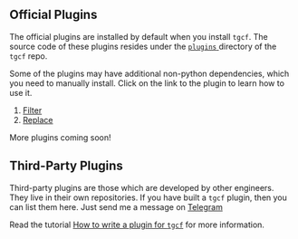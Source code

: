 ## Official Plugins

The official plugins are installed by default when you install `tgcf`. The source code of these plugins resides under the [`plugins` ](https://github.com/aahnik/tgcf/tree/main/plugins) directory of the `tgcf` repo.

Some of the plugins may have additional non-python dependencies, which you need to manually install. Click on the link to the plugin to learn how to use it.

1. [Filter]()
2. [Replace]()

More plugins coming soon!

## Third-Party Plugins

Third-party plugins are those which are developed by other engineers. They live in their own repositories. If you have built a `tgcf` plugin, then you can list them here. Just send me a message on [Telegram](https://telegram.me/aahnikdaw)

Read the tutorial [How to write a plugin for `tgcf`](https://github.com/aahnik/tgcf/wiki/How-to-write-a-plugin-for-tgcf-%3F) for more information.

